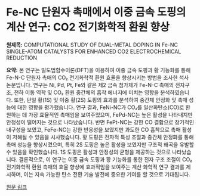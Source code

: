 # Fe-NC 단원자 촉매에서 이중 금속 도핑의 계산 연구: CO2 전기화학적 환원 향상

**원제목:** COMPUTATIONAL STUDY OF DUAL-METAL DOPING IN Fe-NC SINGLE-ATOM CATALYSTS FOR ENHANCED CO2 ELECTROCHEMICAL REDUCTION

**요약:** 본 연구는 밀도범함수이론(DFT)을 이용하여 이중 금속 도핑과 황 기능화를 통해 Fe-N-C 단원자 촉매의 CO₂ 전기화학적 환원 효율을 향상시키는 방법을 조사한 석사 논문입니다.  연구는  Ni, Pd, Pt, Fe와 같은 제2 금속 첨가제가 Fe-N-C 촉매의 전자구조, 전하 이동 역학 및 CO₂ 환원 중간체의 흡착 에너지에 미치는 영향을 분석하였습니다.  또한, 단일 황(1S) 및 이중 황(2S) 도핑의 효과를 분석하여 중간체 안정화 및 촉매 성능에 대한 영향을 평가했습니다. 연구 결과, FeNi-NC가 CO₂를 일산화탄소(CO)로 환원하는 데 가장 효율적인 촉매임을 보여주었으며, FePd-NC는 높은 활성을 나타내지만 안정성이 떨어지는 것으로 나타났습니다.  반면 FePt-NC는 강한 CO 결합으로 장기적인 내구성을 보였고, FeFe-NC는 강한 반응성을 보였지만 과도한 CO 흡착으로 촉매 활성이 저해될 수 있음을 시사했습니다. 황 도핑은 전자적 특성 조절과 중간체 안정화를 통해 촉매 성능을 향상시켰으며, 특히 2S 도핑은 높은 활성을 보였지만 구조적 왜곡을 유발할 수 있음을 확인했습니다.  1S 도핑은 활성과 안정성의 균형을 제공하는 것으로 나타났습니다.  결론적으로, 이 연구는 이중 금속 도핑과 황 기능화를 통한 전자 구조 조절이 CO₂ 전기화학적 환원 촉매의 효율 향상에 효과적임을 보여주는 계산 화학적 연구 결과를 제시하며,  이는 지속 가능한 탄소 전환 기술 발전에 중요한 기여를 할 것으로 기대됩니다.

[원문 링크](https://qspace.qu.edu.qa/bitstream/handle/10576/66259/Manal%20Alhamadan_OGS%20Approved%20Thesis.pdf?sequence=1&isAllowed=y)
